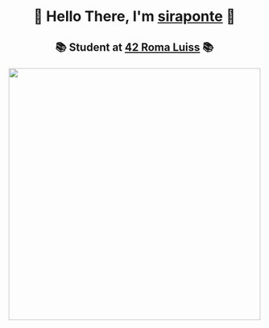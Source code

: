 <h1 align=center> 

🐧 Hello There, I'm [siraponte](https://github.com/siraponte) 🐧 
</h1>

<h2 align=center> 
 
📚 Student at [42 Roma Luiss](https://42roma.it/en/)  📚 
</h2>

<p align="center">
  <img src="http://badge42.herokuapp.com/api/stats/cserapon?darkmode=false" width="500" />
</p>
